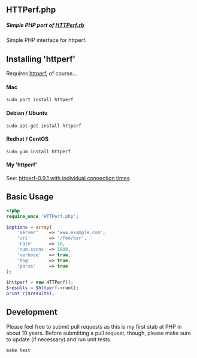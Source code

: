 HTTPerf.php
-----------

##### Simple PHP port of [HTTPerf.rb](https://github.com/jmervine/httperfrb)

Simple PHP interface for httperf.

## Installing 'httperf'

Requires [httperf](http://mervine.net/httperf), of course...

#### Mac

    sudo port install httperf

#### Debian / Ubuntu

    sudo apt-get install httperf

#### Redhat / CentOS

    sudo yum install httperf

#### My 'httperf'

See: [httperf-0.9.1 with individual connection times](http://mervine.net/httperf-0-9-1-with-individual-connection-times).


## Basic Usage

``` php
<?php
require_once 'HTTPerf.php';

$options = array(
    'server'    => 'www.example.com',
    'uri'       => '/foo/bar',
    'rate'      => 10,
    'num-conns' => 1000,
    'verbose'   => true,
    'hog'       => true,
    'parse'     => true
);

$httperf = new HTTPerf();
$results = $httperf->run();
print_r($results);

```


## Development

Please feel free to submit pull requests as this is my first stab at PHP in about 10 years. Before submitting a pull request, though, please make sure to update (if necessary) and run unit tests.

```
make test
```

